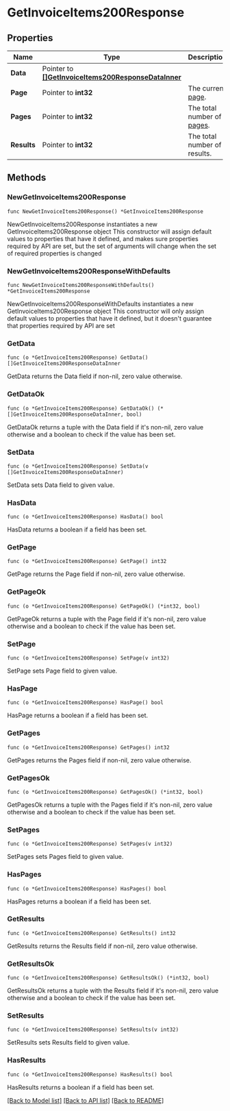 # GetInvoiceItems200Response

## Properties

Name | Type | Description | Notes
------------ | ------------- | ------------- | -------------
**Data** | Pointer to [**[]GetInvoiceItems200ResponseDataInner**](GetInvoiceItems200ResponseDataInner.md) |  | [optional] 
**Page** | Pointer to **int32** | The current [page](https://techdocs.akamai.com/linode-api/reference/pagination). | [optional] [readonly] 
**Pages** | Pointer to **int32** | The total number of [pages](https://techdocs.akamai.com/linode-api/reference/pagination). | [optional] [readonly] 
**Results** | Pointer to **int32** | The total number of results. | [optional] [readonly] 

## Methods

### NewGetInvoiceItems200Response

`func NewGetInvoiceItems200Response() *GetInvoiceItems200Response`

NewGetInvoiceItems200Response instantiates a new GetInvoiceItems200Response object
This constructor will assign default values to properties that have it defined,
and makes sure properties required by API are set, but the set of arguments
will change when the set of required properties is changed

### NewGetInvoiceItems200ResponseWithDefaults

`func NewGetInvoiceItems200ResponseWithDefaults() *GetInvoiceItems200Response`

NewGetInvoiceItems200ResponseWithDefaults instantiates a new GetInvoiceItems200Response object
This constructor will only assign default values to properties that have it defined,
but it doesn't guarantee that properties required by API are set

### GetData

`func (o *GetInvoiceItems200Response) GetData() []GetInvoiceItems200ResponseDataInner`

GetData returns the Data field if non-nil, zero value otherwise.

### GetDataOk

`func (o *GetInvoiceItems200Response) GetDataOk() (*[]GetInvoiceItems200ResponseDataInner, bool)`

GetDataOk returns a tuple with the Data field if it's non-nil, zero value otherwise
and a boolean to check if the value has been set.

### SetData

`func (o *GetInvoiceItems200Response) SetData(v []GetInvoiceItems200ResponseDataInner)`

SetData sets Data field to given value.

### HasData

`func (o *GetInvoiceItems200Response) HasData() bool`

HasData returns a boolean if a field has been set.

### GetPage

`func (o *GetInvoiceItems200Response) GetPage() int32`

GetPage returns the Page field if non-nil, zero value otherwise.

### GetPageOk

`func (o *GetInvoiceItems200Response) GetPageOk() (*int32, bool)`

GetPageOk returns a tuple with the Page field if it's non-nil, zero value otherwise
and a boolean to check if the value has been set.

### SetPage

`func (o *GetInvoiceItems200Response) SetPage(v int32)`

SetPage sets Page field to given value.

### HasPage

`func (o *GetInvoiceItems200Response) HasPage() bool`

HasPage returns a boolean if a field has been set.

### GetPages

`func (o *GetInvoiceItems200Response) GetPages() int32`

GetPages returns the Pages field if non-nil, zero value otherwise.

### GetPagesOk

`func (o *GetInvoiceItems200Response) GetPagesOk() (*int32, bool)`

GetPagesOk returns a tuple with the Pages field if it's non-nil, zero value otherwise
and a boolean to check if the value has been set.

### SetPages

`func (o *GetInvoiceItems200Response) SetPages(v int32)`

SetPages sets Pages field to given value.

### HasPages

`func (o *GetInvoiceItems200Response) HasPages() bool`

HasPages returns a boolean if a field has been set.

### GetResults

`func (o *GetInvoiceItems200Response) GetResults() int32`

GetResults returns the Results field if non-nil, zero value otherwise.

### GetResultsOk

`func (o *GetInvoiceItems200Response) GetResultsOk() (*int32, bool)`

GetResultsOk returns a tuple with the Results field if it's non-nil, zero value otherwise
and a boolean to check if the value has been set.

### SetResults

`func (o *GetInvoiceItems200Response) SetResults(v int32)`

SetResults sets Results field to given value.

### HasResults

`func (o *GetInvoiceItems200Response) HasResults() bool`

HasResults returns a boolean if a field has been set.


[[Back to Model list]](../README.md#documentation-for-models) [[Back to API list]](../README.md#documentation-for-api-endpoints) [[Back to README]](../README.md)


